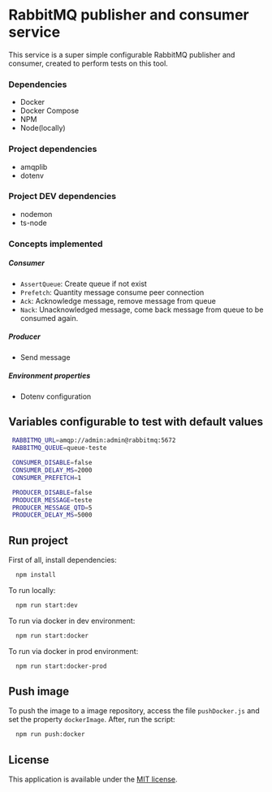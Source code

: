 # RabbitMQ publisher and consumer service
This service is a super simple configurable RabbitMQ publisher and consumer, created to perform tests on this tool.

### Dependencies
* Docker
* Docker Compose
* NPM
* Node(locally)

### Project dependencies
* amqplib
* dotenv

### Project DEV dependencies
* nodemon
* ts-node

### Concepts implemented

##### Consumer

* `AssertQueue`: Create queue if not exist
* `Prefetch`: Quantity message consume peer connection 
* `Ack`: Acknowledge message, remove message from queue
* `Nack`: Unacknowledged message, come back message from queue to be consumed again.

##### Producer

* Send message

##### Environment properties

* Dotenv configuration

## Variables configurable to test with default values

 ```bash
  RABBITMQ_URL=amqp://admin:admin@rabbitmq:5672
  RABBITMQ_QUEUE=queue-teste

  CONSUMER_DISABLE=false
  CONSUMER_DELAY_MS=2000
  CONSUMER_PREFETCH=1

  PRODUCER_DISABLE=false
  PRODUCER_MESSAGE=teste
  PRODUCER_MESSAGE_QTD=5
  PRODUCER_DELAY_MS=5000
```

## Run project

First of all, install dependencies:

```bash
  npm install
```

To run locally:

```bash
  npm run start:dev
```

To run via docker in dev environment:

```bash
  npm run start:docker
```

To run via docker in prod environment:

```bash
  npm run start:docker-prod
```

## Push image

To push the image to a image repository, access the file `pushDocker.js` and set the property `dockerImage`. After, run the script:

```bash
  npm run push:docker
```

## License

This application is available under the
[MIT license](https://opensource.org/licenses/MIT).







  
